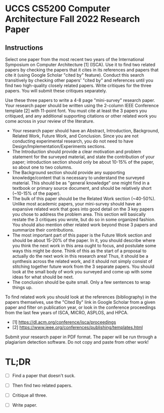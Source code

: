# UCCS CS5200 Computer Architecture Fall 2022 Research Paper

## Instructions

Select one paper from the most recent two years of the International Symposium on Computer Architecture [1] (ISCA).
Use it to find two related papers by checking the papers that it cites in its references and papers that cite it (using Google Scholar "cited by" feature).
Conduct this search transitively by checking other papers' "cited by" and references until you find two high-quality closely related papers.
Write critiques for the three papers.
You will submit these critiques separately.

Use these three papers to write a 4-8 page "mini-survey" research paper.
Your research paper should be written using the 2-column IEEE Conference template [2] with 11-point font. 
You must cite at least the 3 papers you critiqued, and any additional supporting citations or other related work you come across in your review of the literature.

-    Your research paper should have an Abstract, Introduction, Background, Related Work, Future Work, and Conclusion.
     Since you are not conducting experimental research, you do not need to have Design/Implementation/Experiments sections.
-    The Introduction should provide a clear motivation and problem statement for the surveyed material, and state the contribution of your paper; introduction section should only be about 10-15% of the paper, so about one to two columns.
-    The Background section should provide any supporting knowledge/content that is necessary to understand the surveyed material.
     This should be as "general knowledge" one might find in a textbook or primary source document, and should be relatively short (~10-15% of the paper).
-    The bulk of this paper should be the Related Work section (~40-50%).
     Unlike most academic papers, your mini-survey should have an expansive related work that goes into good detail on the 3 key papers you chose to address the problem area.
     This section will basically restate the 3 critiques you wrote, but do so in some organized fashion.
     You should also mention other related work beyond those 3 papers and summarize their contributions.
-    The most important part of this paper is the Future Work section and should be about 15-20% of the paper.
     In it, you should describe where you think the next work in this area ought to focus, and postulate some ways this might be done.
     Think of this as the start of a proposal to actually do the next work in this research area!
     Thus, it should be a synthesis across the related work, and it should not simply consist of stitching together future work from the 3 separate papers.
     You should look at the small body of work you surveyed and come up with some ideas for what should be next.
-    The conclusion should be quite small. Only a few sentences to wrap things up.

To find related work you should look at the references (bibliography) in the papers themselves, use the "Cited By" link in Google Scholar from a given paper and filter on publication year, or look in the conference proceedings from the last few years of ISCA, MICRO, ASPLOS, and HPCA.

- [1] https://dl.acm.org/conference/isca/proceedings
- [2] https://www.ieee.org/conferences/publishing/templates.html

Submit your research paper in PDF format. The paper will be run through a plagiarism detection software. Do not copy and paste from other work!

# TL;DR

- [ ] Find a paper that doesn't suck.
- [ ] Then find two related papers.
- [ ] Critique all three.
- [ ] Write paper.

